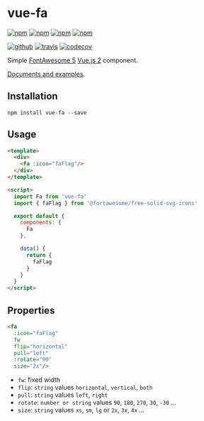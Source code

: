 # vue-fa

[![npm][npm-version]][npm]
[![npm][npm-size]][npm]
[![npm][npm-downloads]][npm]
[![npm][npm-license]][npm]


[![github][github-issues]][github]
[![travis][travis-build]][travis]
[![codecov][codecov-svg]][codecov]

Simple [FontAwesome 5][fontawesome] [Vue.js 2][vuejs] component.

[Documents and examples][doc].

## Installation

```shell
npm install vue-fa --save
```

## Usage

```html
<template>
  <div>
    <fa :icon="faFlag"/>
  </div>
</template>

<script>
  import Fa from 'vue-fa'
  import { faFlag } from '@fortawesome/free-solid-svg-icons'

  export default {
    components: {
      Fa
    },

    data() {
      return {
        faFlag
      }
    }
  }
</script>
```

## Properties

```html
<fa
  :icon="faFlag"
  fw
  flip="horizontal"
  pull="left"
  :rotate="90"
  size="2x"/>
```

* `fw`: fixed width
* `flip`: `string` values `horizontal`, `vertical`, `both`
* `pull`: `string` values `left`, `right`
* `rotate`: `number or string` values `90`, `180`, `270`, `30`, `-30` ...
* `size`: `string` values `xs`, `sm`, `lg` or `2x`, `3x`, `4x` ...

[npm]: https://www.npmjs.com/package/vue-fa
[npm-version]: https://img.shields.io/npm/v/vue-fa.svg
[npm-size]: https://img.shields.io/bundlephobia/minzip/vue-fa.svg
[npm-downloads]: https://img.shields.io/npm/dt/vue-fa.svg
[npm-license]: https://img.shields.io/npm/l/vue-fa.svg

[github]: https://github.com/Cweili/vue-fa
[github-issues]: https://img.shields.io/github/issues/Cweili/vue-fa.svg

[travis]: https://travis-ci.org/Cweili/vue-fa
[travis-build]: https://travis-ci.org/Cweili/vue-fa.svg?branch=master

[codecov]: https://codecov.io/gh/Cweili/vue-fa
[codecov-svg]: https://img.shields.io/codecov/c/github/Cweili/vue-fa.svg


[fontawesome]: https://fontawesome.com/
[vuejs]: https://vuejs.org/

[doc]: https://cweili.github.io/vue-fa/
